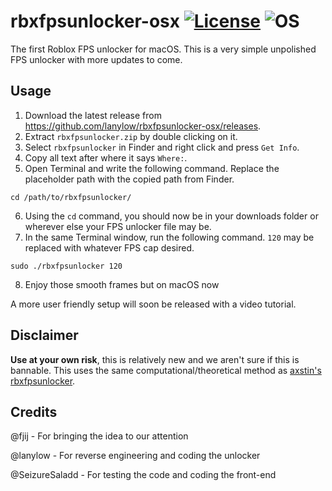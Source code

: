 # rbxfpsunlocker-osx [![License](https://img.shields.io/badge/License-GPL3.0-green.svg)](https://github.com/lanylow/rbxfpsunlocker-osx/blob/main/LICENSE) ![OS](https://img.shields.io/badge/OS-macOS-green.svg)
The first Roblox FPS unlocker for macOS. This is a very simple unpolished FPS unlocker with more updates to come.

## Usage
1. Download the latest release from https://github.com/lanylow/rbxfpsunlocker-osx/releases.
2. Extract `rbxfpsunlocker.zip` by double clicking on it. 
3. Select `rbxfpsunlocker` in Finder and right click and press `Get Info`.
4. Copy all text after where it says `Where:`.
5. Open Terminal and write the following command. Replace the placeholder path with the copied path from Finder.
```
cd /path/to/rbxfpsunlocker/
```
6. Using the `cd` command, you should now be in your downloads folder or wherever else your FPS unlocker file may be.
7. In the same Terminal window, run the following command. `120` may be replaced with whatever FPS cap desired.
```
sudo ./rbxfpsunlocker 120
```
8. Enjoy those smooth frames but on macOS now

A more user friendly setup will soon be released with a video tutorial.

## Disclaimer
**Use at your own risk**, this is relatively new and we aren't sure if this is bannable. This uses the same computational/theoretical method as [axstin's rbxfpsunlocker](https://github.com/axstin/rbxfpsunlocker). 

## Credits
@fjij - For bringing the idea to our attention

@lanylow - For reverse engineering and coding the unlocker

@SeizureSaladd - For testing the code and coding the front-end
